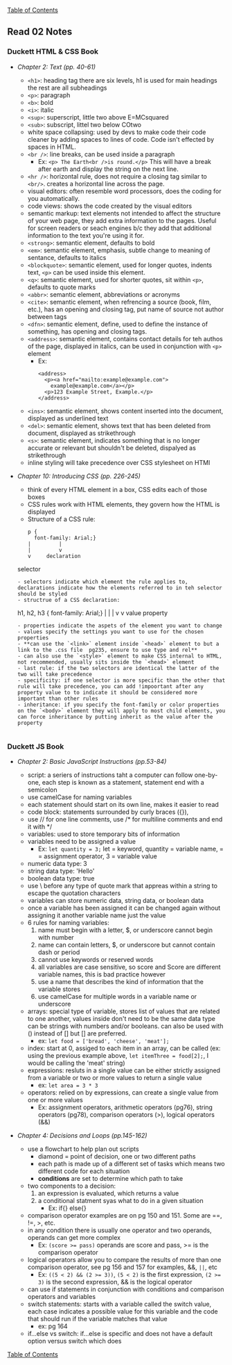 [Table of Contents](https://jon-gitter.github.io/reading-notes/)

## Read 02 Notes

### Duckett HTML & CSS Book
- _Chapter 2: Text (pp. 40-61)_
  - `<h1>`: heading tag there are six levels, h1 is used for main headings the rest are all subheadings 
  - `<p>`: paragraph
  - `<b>`: bold
  - `<i>`: italic
  - `<sup>`: superscript, little two above E=MCsquared
  - `<sub>`: subscript, littel two below COtwo
  - white space collapsing: used by devs to make code their code cleaner by adding spaces to lines of code.  Code isn't effected by spaces in HTML.
  - `<br />`: line breaks, can be used inside a paragraph
    - Ex: `<p> The Earth<br />is round.</p>`  This will have a break after earth and display the string on the next line.
  - `<hr />`: horizontal rule, does not require a closing tag similar to `<br/>`. creates a horizontal line across the page. 
  - visual editors: often resemble word processors, does the coding for you automatically. 
  - code views: shows the code created by the visual editors
  - semantic markup: text elements not intended to affect the structure of your web page, they add extra information to the pages. Useful for screen readers or seach engines b/c they add that additional information to the text you're using it for.
  - `<strong>`: semantic element, defaults to bold
  - `<em>`: semantic element, emphasis, subtle change to meaning of sentance, defaults to italics
  - `<blockquote>`: semantic element, used for longer quotes, indents text, `<p>` can be used inside this element.
  - `<q>`: semantic element, used for shorter quotes, sit within `<p>`, defaults to quote marks
  - `<abbr>`: semantic element, abbreviations or acronyms
  - `<cite>`: semantic element, when refrencing a source (book, film, etc.), has an opening and closing tag, put name of source not author between tags
  - `<dfn>`: semantic element, define, used to define the instance of something, has opening and closing tags.
  - `<address>`: semantic element, contains contact details for teh authos of the page, displayed in italics, can be used in conjunction with `<p>` element
    - Ex: 
      ```
      <address>
        <p><a href="mailto:example@example.com">
          example@example.com</a></p>
        <p>123 Example Street, Example.</p>
      </address>
      ```
  - `<ins>`: semantic element, shows content inserted into the document, displayed as underlined text
  - `<del>`: semantic element, shows text that has been deleted from document, displayed as strikethrough
  - `<s>`: semantic element, indicates something that is no longer accurate or relevant but shouldn't be deleted, dispalyed as strikethrough
  - inline styling will take precedence over CSS stylesheet on HTMl
  


- _Chapter 10: Introducing CSS (pp. 226-245)_
  - think of every HTML element in a box, CSS edits each of those boxes
  - CSS rules work with HTML elements, they govern how the HTML is displayed
  - Structure of a CSS rule:
    ```
    p {
      font-family: Arial;}
    |         |
    |         v
    v     declaration
  selector
    ```
  - selectors indicate which element the rule applies to, declarations indicate how the elements referred to in teh selector should be styled
  - structrue of a CSS declaration:
  ```
  h1, h2, h3 {
    font-family: Arial;}
        |          |
        |          v
        v         value
    property
  ```
  - properties indicate the aspets of the element you want to change
  - values specify the settings you want to use for the chosen properties 
  - **can use the `<link>` element inside `<head>` element to but a link to the .css file  pg235, ensure to use type and rel**
  - can also use the `<style>` element to make CSS internal to HTML, not recommended, usually sits inside the `<head>` element
  - last rule: if the two selectors are identical the latter of the two will take precedence
  - specificity: if one selector is more specific than the other that rule will take precedence, you can add !impoortant after any property value to to indicate it should be considered more important than other rules
  - inheritance: if you specify the font-family or color properties on the `<body>` element they will apply to most child elements, you can force inheritance by putting inherit as the value after the property


### Duckett JS Book
- _Chapter 2: Basic JavaScript Instructions (pp.53-84)_
  - script: a seriers of instructions taht a computer can follow one-by-one, each step is known as a statement, statement end with a semicolon
  - use camelCase for naming variables
  - each statement should start on its own line, makes it easier to read
  - code block: statements surrounded by curly braces ({}), 
  - use // for one line comments, use /* for multiline comments and end it with */
  - variables: used to store temporary bits of information
  - variables need to be assigned a value
    - Ex: `let quantity = 3;` let = keyword, quantity = variable name, = = assignment operator, 3 = variable value
  - numeric data type: 3
  - string data type: 'Hello'
  - boolean data type: true
  - use \ before any type of quote mark that appreas within a string to escape the quotation characters
  - variables can store numeric data, string data, or boolean data
  - once a variable has been assigned it can be changed again without assigning it another variable name just the value
  - 6 rules for naming variables:
    1) name must begin with a letter, $, or underscore cannot begin with number
    2) name can contain letters, $, or underscore but cannot contain dash or period
    3) cannot use keywords or reserved words
    4) all variables are case sensitive, so score and Score are different variable names, this is bad practice however
    5) use a name that describes the kind of information that the variable stores
    6) use camelCase for multiple words in a variable name or underscore
  - arrays: special type of variable, stores list of values that are related to one another, values inside don't need to be the same data type can be strings with numbers and/or booleans. can also be used with () instead of [] but [] are preferred.
    - ex: `let food = ['bread', 'cheese', 'meat'];`
  - index: start at 0, assiged to each item in an array, can be called (ex: using the previous example above, `let itemThree = food[2];`, I would be calling the 'meat' string)
  - expressions: resluts in a single value can be either strictly assigned from a variable or two or more values to return a single value 
    - ex: `let area = 3 * 3` 
  - operators: relied on by expressions, can create a single value from one or more values
    - Ex: assignment operators, arithmetic operators (pg76), string operators (pg78), comparison operators (>), logical operators (&&)


- _Chapter 4: Decisions and Loops (pp.145-162)_
  - use a flowchart to help plan out scripts
    - diamond = point of decision, one or two different paths
    - each path is made up of a different set of tasks which means two different code for each situation
    - **conditions** are set to determine which path to take
  - two components to a decision:
    1) an expression is evaluated, which returns a value
    2) a conditional statment syas what to do in a given situation
        - Ex: if{} else{} 
  - comparison operator examples are on pg 150 and 151. Some are ==, !=, >, etc.
  - in any condition there is usually one operator and two operands, operands can get more complex
    - Ex: `(score >= pass)` operands are score and pass, >= is the comparison operator
  - logical operators allow you to compare the results of more than one comparison operator, see pg 156 and 157 for examples, &&, `||`, etc
    - Ex: `((5 < 2) && (2 >= 3))`, `(5 < 2)` is the first expression, `(2 >= 3)` is the second expression, && is the logical operator
  - can use if statements in conjunction with conditions and comparison operators and variables
  - switch statements: starts with a variable called the switch value, each case indicates a possible value for this variable and the code that should run if the variable matches that value
    - ex: pg 164
  - if...else vs switch: if...else is specific and does not have a default option versus switch which does


[Table of Contents](https://jon-gitter.github.io/reading-notes/)